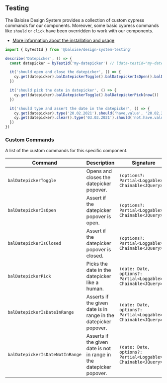 ## Testing

The Baloise Design System provides a collection of custom cypress commands for our components. Moreover, some basic cypress commands like `should` or `click` have been overridden to work with our components.

- [More information about the installation and usage](?path=/docs/development-testing--page)

<!-- START: human documentation -->

```typescript
import { byTestId } from '@baloise/design-system-testing'

describe('Datepicker', () => {
  const datepicker = byTestId('my-datepicker') // [data-testid="my-datepicker"]

  it('should open and close the datepicker', () => {
    cy.get(datepicker).balDatepickerToggle().balDatepickerIsOpen().balDatepickerToggle().balDatepickerIsClosed()
  })

  it('should pick the date in datepicker', () => {
    cy.get(datepicker).balDatepickerToggle().balDatepickerPick(now())
  })

  it('should type and assert the date in the datepicker', () => {
    cy.get(datepicker).type('20.02.2021').should('have.value', '20.02.2021')
    cy.get(datepicker).clear().type('03.03.2021').should('not.have.value', '20.02.2021')
  })
})
```

<!-- END: human documentation -->

### Custom Commands

A list of the custom commands for this specific component.

| Command                         | Description                                                          | Signature                                                      |
| ------------------------------- | -------------------------------------------------------------------- | -------------------------------------------------------------- |
| `balDatepickerToggle`           | Opens and closes the datepicker popover.                             | `(options?: Partial<Loggable>): Chainable<JQuery>`             |
| `balDatepickerIsOpen`           | Assert if the datepicker popover is open.                            | `(options?: Partial<Loggable>): Chainable<JQuery>`             |
| `balDatepickerIsClosed`         | Assert if the datepicker popover is closed.                          | `(options?: Partial<Loggable>): Chainable<JQuery>`             |
| `balDatepickerPick`             | Picks the date in the datepicker like a human.                       | `(date: Date, options?: Partial<Loggable>): Chainable<JQuery>` |
| `balDatepickerIsDateInRange`    | Asserts if the given date is in range in the datepicker popover.     | `(date: Date, options?: Partial<Loggable>): Chainable<JQuery>` |
| `balDatepickerIsDateNotInRange` | Asserts if the given date is not in range in the datepicker popover. | `(date: Date, options?: Partial<Loggable>): Chainable<JQuery>` |
